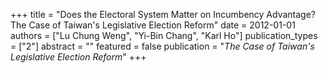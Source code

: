 +++
title = "Does the Electoral System Matter on Incumbency Advantage? The Case of Taiwan's Legislative Election Reform"
date = 2012-01-01
authors = ["Lu Chung Weng", "Yi-Bin Chang", "Karl Ho"]
publication_types = ["2"]
abstract = ""
featured = false
publication = "*The Case of Taiwan's Legislative Election Reform*"
+++

